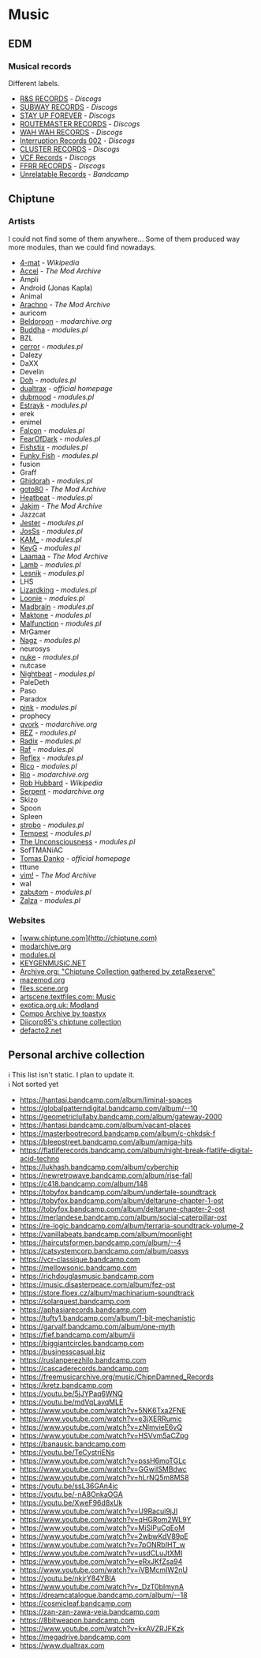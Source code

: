 # Music
## EDM
### Musical records
Different labels.
* [R&S RECORDS](https://www.discogs.com/label/245-R-S-Records) - *Discogs*
* [SUBWAY RECORDS](https://www.discogs.com/label/10144-Subway-Records) - *Discogs*
* [STAY UP FOREVER](https://www.discogs.com/label/1183-Stay-Up-Forever) - *Discogs*
* [ROUTEMASTER RECORDS](https://www.discogs.com/label/2599-Routemaster-Records) - *Discogs*
* [WAH WAH RECORDS](https://www.discogs.com/label/152264-Wah-Wah-Records) - *Discogs*
* [Interruption Records 002](https://www.discogs.com/ru/Various-Interruption-Records-002/release/16163175) - *Discogs*
* [CLUSTER RECORDS](https://www.discogs.com/ru/label/2801-Cluster-Records) - *Discogs*
* [VCF Records](https://www.discogs.com/ru/label/2543-Voltage-Controlled-Frequencies-VCF) - *Discogs*
* [FFRR RECORDS](https://www.discogs.com/ru/label/297-FFRR) - *Discogs*
* [Unrelatable Records](https://unrelatable.bandcamp.com) - *Bandcamp*

## Chiptune
### Artists
I could not find some of them anywhere... Some of them produced way more modules, than we could find nowadays.
* [4-mat](https://en.wikipedia.org/wiki/4mat) - *Wikipedia*
* [Accel](https://modarchive.org/index.php?request=search&search_type=guessed_artist&query=accel) - *The Mod Archive*
* Ampli
* Android (Jonas Kapla)
* Animal
* [Arachno](http://www.modules.pl/?id=modules&aid=318) - *The Mod Archive*
* auricom
* [Beldoroon](https://modarchive.org/index.php?request=view_profile&query=68954) - *modarchive.org*
* [Buddha](http://www.modules.pl/?id=modules&aid=1578) - *modules.pl*
* BZL
* [cerror](http://www.modules.pl/?id=modules&aid=26) - *modules.pl*
* Dalezy
* DaXX
* Develin
* [Doh](http://www.modules.pl/?id=modules&aid=45) - *modules.pl*
* [dualtrax](https://www.dualtrax.com/) - *official homepage*
* [dubmood](http://www.modules.pl/?id=modules&aid=522) - *modules.pl*
* [Estrayk](http://www.modules.pl/?id=modules&aid=51) - *modules.pl*
* erek
* enimel
* [Falcon](http://www.modules.pl/?id=modules&aid=53) - *modules.pl*
* [FearOfDark](http://www.modules.pl/?id=modules&aid=1098) - *modules.pl*
* [Fishstix](http://www.modules.pl/?id=modules&aid=1003) - *modules.pl*
* [Funky Fish](http://www.modules.pl/?id=modules&aid=546) - *modules.pl*
* fusion
* Graff
* [Ghidorah](http://www.modules.pl/?id=modules&aid=58) - *modules.pl*
* [goto80](https://modarchive.org/index.php?request=view_profile&query=69671) - *The Mod Archive*
* [Heatbeat](http://www.modules.pl/?id=modules&aid=66) - *modules.pl*
* [Jakim](https://modarchive.org/index.php?request=view_profile&query=69513) - *The Mod Archive*
* Jazzcat
* [Jester](http://www.modules.pl/?id=modules&aid=287) - *modules.pl*
* [JosSs](http://www.modules.pl/?id=modules&aid=282) - *modules.pl*
* [KAM_](http://www.modules.pl/?id=modules&aid=296) - *modules.pl*
* [KeyG](http://www.modules.pl/?id=modules&aid=239) - *modules.pl*
* [Laamaa](https://modarchive.org/index.php?request=view_profile&query=68863) - *The Mod Archive*
* [Lamb](http://www.modules.pl/?id=modules&aid=268) - *modules.pl*
* [Lesnik](http://www.modules.pl/?id=modules&aid=77) - *modules.pl*
* LHS
* [Lizardking](http://www.modules.pl/?id=modules&aid=78) - *modules.pl*
* [Loonie](http://www.modules.pl/?id=modules&aid=79) - *modules.pl*
* [Madbrain](http://www.modules.pl/?id=modules&aid=1691) - *modules.pl*
* [Maktone](http://www.modules.pl/?id=modules&aid=83) - *modules.pl*
* [Malfunction](http://www.modules.pl/?id=modules&aid=182) - *modules.pl*
* MrGamer
* [Nagz](http://www.modules.pl/?id=modules&aid=324) - *modules.pl*
* neurosys
* [nuke](http://www.modules.pl/?id=modules&aid=337) - *modules.pl*
* nutcase
* [Nightbeat](http://www.modules.pl/?id=modules&aid=166) - *modules.pl*
* PaleDeth
* Paso
* Paradox
* [pink](http://www.modules.pl/?id=modules&aid=100) - *modules.pl*
* prophecy
* [qvork](https://modarchive.org/index.php?request=view_profile&query=90239) - *modarchive.org*
* [REZ](http://www.modules.pl/?id=modules&aid=442) - *modules.pl*
* [Radix](http://www.modules.pl/?id=modules&aid=105) - *modules.pl*
* [Raf](http://www.modules.pl/?id=modules&aid=712) - *modules.pl*
* [Reflex](http://www.modules.pl/?id=modules&aid=1295) - *modules.pl*
* [Rico](http://www.modules.pl/?id=modules&aid=1352) - *modules.pl*
* [Rio](https://modarchive.org/index.php?request=view_profile&query=68861) - *modarchive.org*
* [Rob Hubbard](https://en.wikipedia.org/wiki/Rob_Hubbard) - *Wikipedia*
* [Serpent](https://modarchive.org/index.php?request=view_profile&query=81954) - *modarchive.org*
* Skizo
* Spoon
* Spleen
* [strobo](http://www.modules.pl/?id=modules&aid=993) - *modules.pl*
* [Tempest](http://www.modules.pl/?id=modules&aid=302) - *modules.pl*
* [The Unconsciousness](http://www.modules.pl/?id=modules&aid=334) - *modules.pl*
* SofTMANiAC
* [Tomas Danko](http://www.danko.se/) - *official homepage*
* tttune
* [vim!](https://modarchive.org/index.php?request=view_profile&query=85752) - *The Mod Archive*
* wal
* [zabutom](http://www.modules.pl/?id=modules&aid=523) - *modules.pl*
* [Zalza](http://www.modules.pl/?id=modules&aid=258) - *modules.pl*

### Websites
* [www.chiptune.com](http://chiptune.com)
* [modarchive.org](http://modarchive.org)
* [modules.pl](http://www.modules.pl)
* [KEYGENMUSiC.NET](http://keygenmusic.net)
* [Archive.org: "Chiptune Collection gathered by zetaReserve"](https://archive.org/details/chiptunes_from_zetareserve)
* [mazemod.org](https://www.mazemod.org)
* [files.scene.org](https://files.scene.org)
* [artscene.textfiles.com: Music](http://artscene.textfiles.com/music/)
* [exotica.org.uk: Modland](https://www.exotica.org.uk/wiki/Special:Modland)
* [Compo Archive by toastyx](http://compo.toastyx.net/)
* [Diicorp95's chiptune collection](http://diicorp95.neonarod.com/chiptunes.html)
* [defacto2.net](https://defacto2.net)

## Personal archive collection
:information_source: This list isn't static. I plan to update it.<br>
:information_source: Not sorted yet

* https://hantasi.bandcamp.com/album/liminal-spaces
* https://globalpatterndigital.bandcamp.com/album/--10
* https://geometriclullaby.bandcamp.com/album/gateway-2000
* https://hantasi.bandcamp.com/album/vacant-places
* https://masterbootrecord.bandcamp.com/album/c-chkdsk-f
* https://bleepstreet.bandcamp.com/album/amiga-hits
* https://flatliferecords.bandcamp.com/album/night-break-flatlife-digital-acid-techno
* https://lukhash.bandcamp.com/album/cyberchip
* https://newretrowave.bandcamp.com/album/rise-fall
* https://c418.bandcamp.com/album/148
* https://tobyfox.bandcamp.com/album/undertale-soundtrack
* https://tobyfox.bandcamp.com/album/deltarune-chapter-1-ost
* https://tobyfox.bandcamp.com/album/deltarune-chapter-2-ost
* https://merlandese.bandcamp.com/album/social-caterpillar-ost
* https://re-logic.bandcamp.com/album/terraria-soundtrack-volume-2
* https://vanillabeats.bandcamp.com/album/moonlight
* https://haircutsformen.bandcamp.com/album/--4
* https://catsystemcorp.bandcamp.com/album/oasys
* https://vcr-classique.bandcamp.com
* https://mellowsonic.bandcamp.com
* https://richdouglasmusic.bandcamp.com
* https://music.disasterpeace.com/album/fez-ost
* https://store.floex.cz/album/machinarium-soundtrack
* https://solarquest.bandcamp.com
* https://aphasiarecords.bandcamp.com
* https://tufty1.bandcamp.com/album/1-bit-mechanistic
* https://garvalf.bandcamp.com/album/one-myth
* https://fief.bandcamp.com/album/ii
* https://biggiantcircles.bandcamp.com
* https://businesscasual.biz
* https://ruslanperezhilo.bandcamp.com
* https://cascaderecords.bandcamp.com
* https://freemusicarchive.org/music/ChipnDamned_Records
* https://kretz.bandcamp.com
* https://youtu.be/5jJYPaq6WNQ
* https://youtu.be/mdVqLayqMLE
* https://www.youtube.com/watch?v=5NK6Txa2FNE
* https://www.youtube.com/watch?v=e3jXERRumic
* https://www.youtube.com/watch?v=zNlmvieE6vQ
* https://www.youtube.com/watch?v=HSVvm5aCZpg
* https://banausic.bandcamp.com
* https://youtu.be/TeCystriENs
* https://www.youtube.com/watch?v=pssH6moTGLc
* https://www.youtube.com/watch?v=GGwiISMBdwc
* https://www.youtube.com/watch?v=hLrNQ5m8MS8
* https://youtu.be/ssL36GAn4jc
* https://youtu.be/-nA8OnkaOGA
* https://youtu.be/XweF96d8xUk
* https://www.youtube.com/watch?v=U9Racui9jJI
* https://www.youtube.com/watch?v=qHGRom2WL9Y
* https://www.youtube.com/watch?v=MiSlPuCqEoM
* https://www.youtube.com/watch?v=2wbwKdV89pE
* https://www.youtube.com/watch?v=7pONRbIHT_w
* https://www.youtube.com/watch?v=usdCLuJtXMI
* https://www.youtube.com/watch?v=eRxJKfZsa94
* https://www.youtube.com/watch?v=iVBMcmIW2nU
* https://youtu.be/nkjrY84YBlA
* https://www.youtube.com/watch?v=_DzT0bImynA
* https://dreamcatalogue.bandcamp.com/album/--18
* https://cosmicleaf.bandcamp.com
* https://zan-zan-zawa-veia.bandcamp.com
* https://8bitweapon.bandcamp.com
* https://www.youtube.com/watch?v=kxAVZRJFKzk
* https://megadrive.bandcamp.com
* https://www.dualtrax.com
